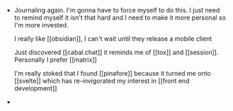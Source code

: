 - Journaling again. I'm gonna have to force myself to do this. I just need to remind myself it isn't that hard and I need to make it more personal so I'm more invested.
  
  I really like [[obsidian]], I can't wait until they release a mobile client
  
  Just discovered [[cabal.chat]] it reminds me of [[tox]] and [[session]]. Personally I prefer [[matrix]]
  
  I'm really stoked that I found [[pinafore]] because it turned me onto [[svelte]] which has re-invigorated my interest in [[front end development]]
-